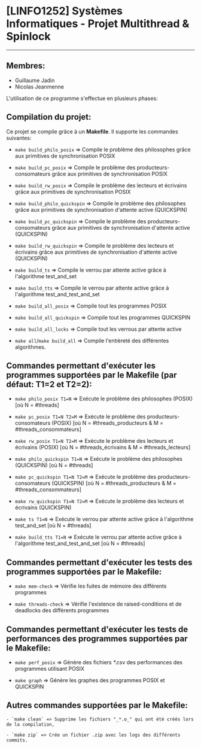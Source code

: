 # [LINFO1252] Systèmes Informatiques - Projet Multithread & Spinlock
---

## **Membres:**

* Guillaume Jadin
* Nicolas Jeanmenne


L'utilisation de ce programme s'effectue en plusieurs phases:

## Compilation du projet:

Ce projet se compile grâce à un **Makefile**. Il supporte les commandes suivantes:

- `make build_philo_posix` => Compile le problème des philosophes grâce aux primitives de synchronisation POSIX

- `make build_pc_posix` => Compile le problème des producteurs-consomateurs grâce aux primitives de synchronisation POSIX

- `make build_rw_posix` => Compile le problème des lecteurs et écrivains grâce aux primitives de synchronisation POSIX



- `make build_philo_quickspin` => Compile le problème des philosophes grâce aux primitives de synchronisation d'attente active (QUICKSPIN)

- `make build_pc_quickspin` => Compile le problème des producteurs-consomateurs grâce aux primitives de synchronisation d'attente active (QUICKSPIN)

- `make build_rw_quickspin` => Compile le problème des lecteurs et écrivains grâce aux primitives de synchronisation d'attente active (QUICKSPIN)



- `make build_ts` => Compile le verrou par attente active grâce à l'algorithme test_and_set

- `make build_tts` => Compile le verrou par attente active grâce à l'algorithme test_and_test_and_set



- `make build_all_posix` => Compile tout les programmes POSIX

- `make build_all_quickspin` => Compile tout les programmes QUICKSPIN

- `make build_all_locks` => Compile tout les verrous par attente active



- `make all`/`make build_all` => Compile l'entièreté des différentes algorithmes.
    
    
## Commandes permettant d'exécuter les programmes supportées par le Makefile (par défaut: T1=2 et T2=2):

- `make philo_posix T1=N` => Exécute le problème des philosophes (POSIX) [où N = #threads]

- `make pc_posix T1=N T2=M` => Exécute le problème des producteurs-consomateurs (POSIX) [où N = #threads_producteurs & M = #threads_consommateurs]

- `make rw_posix T1=N T2=M` => Exécute le problème des lecteurs et écrivains (POSIX) [où N = #threads_écrivains & M = #threads_lecteurs]



- `make philo_quickspin T1=N` => Exécute le problème des philosophes (QUICKSPIN) [où N = #threads]

- `make pc_quickspin T1=N T2=M` => Exécute le problème des producteurs-consomateurs (QUICKSPIN) [où N = #threads_producteurs & M = #threads_consommateurs]

- `make rw_quickspin T1=N T2=M` => Exécute le problème des lecteurs et écrivains (QUICKSPIN)



- `make ts T1=N` => Exécute le verrou par attente active grâce à l'algorithme test_and_set [où N = #threads]

- `make build_tts T1=N` => Exécute le verrou par attente active grâce à l'algorithme test_and_test_and_set [où N = #threads]


## Commandes permettant d'exécuter les tests des programmes supportées par le Makefile:

- `make mem-check` => Vérifie les fuites de mémoire des différents programmes

- `make threads-check` => Vérifie l'existence de raised-conditions et de deadlocks des différents programmes


## Commandes permettant d'exécuter les tests de performances des programmes supportées par le Makefile:

- `make perf_posix` => Génère des fichiers _*.csv_ des performances des programmes utilisant POSIX

- `make graph` => Génère les graphes des programmes POSIX et QUICKSPIN


## Autres commandes supportées par le Makefile:

    - `make clean` => Supprime les fichiers "_*.o_" qui ont été créés lors de la compilation,
    
    - `make zip` => Crée un fichier .zip avec les logs des différents commits.


